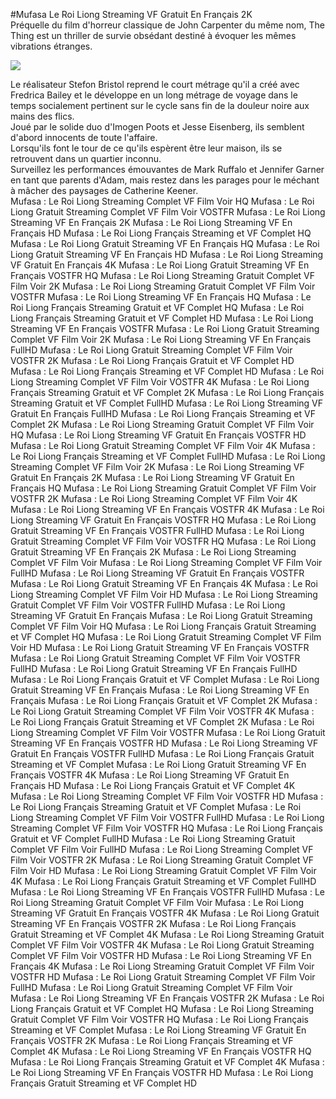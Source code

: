 #Mufasa  Le Roi Liong Streaming VF Gratuit En Français 2K  
Préquelle du film d'horreur classique de John Carpenter du même nom, The Thing est un thriller de survie obsédant destiné à évoquer les mêmes vibrations étranges.  
  
[![](https://i.imgur.com/qSNzIqt.png)](https://movie.rssnews.media/UdzoVOphj.php)  
  
Le réalisateur Stefon Bristol reprend le court métrage qu'il a créé avec Fredrica Bailey et le développe en un long métrage de voyage dans le temps socialement pertinent sur le cycle sans fin de la douleur noire aux mains des flics.  
Joué par le solide duo d'Imogen Poots et Jesse Eisenberg, ils semblent d'abord innocents de toute l'affaire.  
Lorsqu'ils font le tour de ce qu'ils espèrent être leur maison, ils se retrouvent dans un quartier inconnu.  
Surveillez les performances émouvantes de Mark Ruffalo et Jennifer Garner en tant que parents d'Adam, mais restez dans les parages pour le méchant à mâcher des paysages de Catherine Keener.  
Mufasa : Le Roi Liong Streaming Complet VF Film Voir HQ
Mufasa : Le Roi Liong Gratuit Streaming Complet VF Film Voir VOSTFR
Mufasa : Le Roi Liong Streaming VF En Français 2K
Mufasa : Le Roi Liong Streaming VF En Français HD
Mufasa : Le Roi Liong Français Streaming et VF Complet HQ
Mufasa : Le Roi Liong Gratuit Streaming VF En Français HQ
Mufasa : Le Roi Liong Gratuit Streaming VF En Français HD
Mufasa : Le Roi Liong Streaming VF Gratuit En Français 4K
Mufasa : Le Roi Liong Gratuit Streaming VF En Français VOSTFR HQ
Mufasa : Le Roi Liong Streaming Gratuit Complet VF Film Voir 2K
Mufasa : Le Roi Liong Streaming Gratuit Complet VF Film Voir VOSTFR
Mufasa : Le Roi Liong Streaming VF En Français HQ
Mufasa : Le Roi Liong Français Streaming Gratuit et VF Complet HQ
Mufasa : Le Roi Liong Français Streaming Gratuit et VF Complet HD
Mufasa : Le Roi Liong Streaming VF En Français VOSTFR
Mufasa : Le Roi Liong Gratuit Streaming Complet VF Film Voir 2K
Mufasa : Le Roi Liong Streaming VF En Français FullHD
Mufasa : Le Roi Liong Gratuit Streaming Complet VF Film Voir VOSTFR 2K
Mufasa : Le Roi Liong Français Gratuit et VF Complet HD
Mufasa : Le Roi Liong Français Streaming et VF Complet HD
Mufasa : Le Roi Liong Streaming Complet VF Film Voir VOSTFR 4K
Mufasa : Le Roi Liong Français Streaming Gratuit et VF Complet 2K
Mufasa : Le Roi Liong Français Streaming Gratuit et VF Complet FullHD
Mufasa : Le Roi Liong Streaming VF Gratuit En Français FullHD
Mufasa : Le Roi Liong Français Streaming et VF Complet 2K
Mufasa : Le Roi Liong Streaming Gratuit Complet VF Film Voir HQ
Mufasa : Le Roi Liong Streaming VF Gratuit En Français VOSTFR HD
Mufasa : Le Roi Liong Gratuit Streaming Complet VF Film Voir 4K
Mufasa : Le Roi Liong Français Streaming et VF Complet FullHD
Mufasa : Le Roi Liong Streaming Complet VF Film Voir 2K
Mufasa : Le Roi Liong Streaming VF Gratuit En Français 2K
Mufasa : Le Roi Liong Streaming VF Gratuit En Français HQ
Mufasa : Le Roi Liong Streaming Gratuit Complet VF Film Voir VOSTFR 2K
Mufasa : Le Roi Liong Streaming Complet VF Film Voir 4K
Mufasa : Le Roi Liong Streaming VF En Français VOSTFR 4K
Mufasa : Le Roi Liong Streaming VF Gratuit En Français VOSTFR HQ
Mufasa : Le Roi Liong Gratuit Streaming VF En Français VOSTFR FullHD
Mufasa : Le Roi Liong Gratuit Streaming Complet VF Film Voir VOSTFR HQ
Mufasa : Le Roi Liong Gratuit Streaming VF En Français 2K
Mufasa : Le Roi Liong Streaming Complet VF Film Voir
Mufasa : Le Roi Liong Streaming Complet VF Film Voir FullHD
Mufasa : Le Roi Liong Streaming VF Gratuit En Français VOSTFR
Mufasa : Le Roi Liong Gratuit Streaming VF En Français 4K
Mufasa : Le Roi Liong Streaming Complet VF Film Voir HD
Mufasa : Le Roi Liong Streaming Gratuit Complet VF Film Voir VOSTFR FullHD
Mufasa : Le Roi Liong Streaming VF Gratuit En Français
Mufasa : Le Roi Liong Gratuit Streaming Complet VF Film Voir HQ
Mufasa : Le Roi Liong Français Gratuit Streaming et VF Complet HQ
Mufasa : Le Roi Liong Gratuit Streaming Complet VF Film Voir HD
Mufasa : Le Roi Liong Gratuit Streaming VF En Français VOSTFR
Mufasa : Le Roi Liong Gratuit Streaming Complet VF Film Voir VOSTFR FullHD
Mufasa : Le Roi Liong Gratuit Streaming VF En Français FullHD
Mufasa : Le Roi Liong Français Gratuit et VF Complet
Mufasa : Le Roi Liong Gratuit Streaming VF En Français
Mufasa : Le Roi Liong Streaming VF En Français
Mufasa : Le Roi Liong Français Gratuit et VF Complet 2K
Mufasa : Le Roi Liong Gratuit Streaming Complet VF Film Voir VOSTFR 4K
Mufasa : Le Roi Liong Français Gratuit Streaming et VF Complet 2K
Mufasa : Le Roi Liong Streaming Complet VF Film Voir VOSTFR
Mufasa : Le Roi Liong Gratuit Streaming VF En Français VOSTFR HD
Mufasa : Le Roi Liong Streaming VF Gratuit En Français VOSTFR FullHD
Mufasa : Le Roi Liong Français Gratuit Streaming et VF Complet
Mufasa : Le Roi Liong Gratuit Streaming VF En Français VOSTFR 4K
Mufasa : Le Roi Liong Streaming VF Gratuit En Français HD
Mufasa : Le Roi Liong Français Gratuit et VF Complet 4K
Mufasa : Le Roi Liong Streaming Complet VF Film Voir VOSTFR HD
Mufasa : Le Roi Liong Français Streaming Gratuit et VF Complet
Mufasa : Le Roi Liong Streaming Complet VF Film Voir VOSTFR FullHD
Mufasa : Le Roi Liong Streaming Complet VF Film Voir VOSTFR HQ
Mufasa : Le Roi Liong Français Gratuit et VF Complet FullHD
Mufasa : Le Roi Liong Streaming Gratuit Complet VF Film Voir FullHD
Mufasa : Le Roi Liong Streaming Complet VF Film Voir VOSTFR 2K
Mufasa : Le Roi Liong Streaming Gratuit Complet VF Film Voir HD
Mufasa : Le Roi Liong Streaming Gratuit Complet VF Film Voir 4K
Mufasa : Le Roi Liong Français Gratuit Streaming et VF Complet FullHD
Mufasa : Le Roi Liong Streaming VF En Français VOSTFR FullHD
Mufasa : Le Roi Liong Streaming Gratuit Complet VF Film Voir
Mufasa : Le Roi Liong Streaming VF Gratuit En Français VOSTFR 4K
Mufasa : Le Roi Liong Gratuit Streaming VF En Français VOSTFR 2K
Mufasa : Le Roi Liong Français Gratuit Streaming et VF Complet 4K
Mufasa : Le Roi Liong Streaming Gratuit Complet VF Film Voir VOSTFR 4K
Mufasa : Le Roi Liong Gratuit Streaming Complet VF Film Voir VOSTFR HD
Mufasa : Le Roi Liong Streaming VF En Français 4K
Mufasa : Le Roi Liong Streaming Gratuit Complet VF Film Voir VOSTFR HD
Mufasa : Le Roi Liong Gratuit Streaming Complet VF Film Voir FullHD
Mufasa : Le Roi Liong Gratuit Streaming Complet VF Film Voir
Mufasa : Le Roi Liong Streaming VF En Français VOSTFR 2K
Mufasa : Le Roi Liong Français Gratuit et VF Complet HQ
Mufasa : Le Roi Liong Streaming Gratuit Complet VF Film Voir VOSTFR HQ
Mufasa : Le Roi Liong Français Streaming et VF Complet
Mufasa : Le Roi Liong Streaming VF Gratuit En Français VOSTFR 2K
Mufasa : Le Roi Liong Français Streaming et VF Complet 4K
Mufasa : Le Roi Liong Streaming VF En Français VOSTFR HQ
Mufasa : Le Roi Liong Français Streaming Gratuit et VF Complet 4K
Mufasa : Le Roi Liong Streaming VF En Français VOSTFR HD
Mufasa : Le Roi Liong Français Gratuit Streaming et VF Complet HD